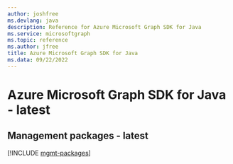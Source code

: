 ```yaml
---
author: joshfree
ms.devlang: java
description: Reference for Azure Microsoft Graph SDK for Java
ms.service: microsoftgraph
ms.topic: reference
ms.author: jfree
title: Azure Microsoft Graph SDK for Java
ms.data: 09/22/2022
---
```

# Azure Microsoft Graph SDK for Java - latest

## Management packages - latest
[!INCLUDE [mgmt-packages](microsoft-graph-mgmt-index.md)]